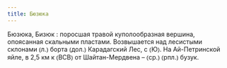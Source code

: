 ```yaml
---
title: Бюзюка
---
```


Бюзюка, Бизюк
: поросшая травой куполообразная вершина, опоясанная скальными пластами. Возвышается над лесистыми склонами ⦅л.⦆ борта ⦅дол.⦆ Карадагский Лес, с ⦅Ю⦆. На Ай-Петринской яйле, в 2,5 км к ⦅ВСВ⦆ от Шайтан-Мердвена – ⦅ср.⦆ ⦅рпл.⦆ бузук.
